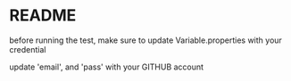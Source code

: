 # README

before running the test, make sure to update Variable.properties with your credential

update 'email', and 'pass' with your GITHUB account
